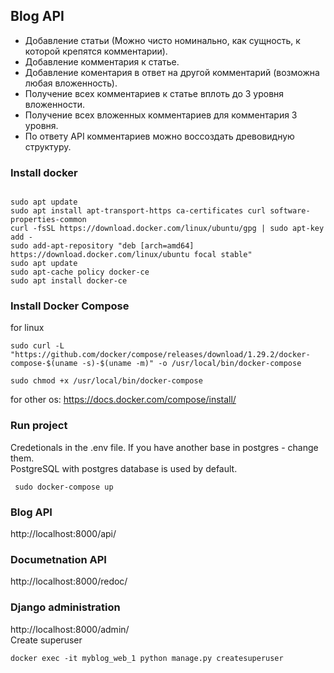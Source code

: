 ## Blog API
- Добавление статьи (Можно чисто номинально, как сущность, к которой крепятся комментарии).
- Добавление комментария к статье.
- Добавление коментария в ответ на другой комментарий (возможна любая вложенность).
- Получение всех комментариев к статье вплоть до 3 уровня вложенности.
- Получение всех вложенных комментариев для комментария 3 уровня.
- По ответу API комментариев можно воссоздать древовидную структуру.

### Install docker
<pre><code>
sudo apt update
sudo apt install apt-transport-https ca-certificates curl software-properties-common
curl -fsSL https://download.docker.com/linux/ubuntu/gpg | sudo apt-key add -
sudo add-apt-repository "deb [arch=amd64] https://download.docker.com/linux/ubuntu focal stable"
sudo apt update
sudo apt-cache policy docker-ce
sudo apt install docker-ce
</code></pre>
 
### Install Docker Compose  
for linux 
<pre><code>sudo curl -L "https://github.com/docker/compose/releases/download/1.29.2/docker-compose-$(uname -s)-$(uname -m)" -o /usr/local/bin/docker-compose</code></pre> 
<pre><code>sudo chmod +x /usr/local/bin/docker-compose</code></pre>
for other os: https://docs.docker.com/compose/install/  

### Run project
<p>Сredetionals in the .env file.
If you have another base in postgres - change them.<br>
PostgreSQL with postgres database is used by default.</p>  
<pre><code> sudo docker-compose up</code></pre>

### Blog API
http://localhost:8000/api/

### Documetnation API
http://localhost:8000/redoc/

### Django administration
http://localhost:8000/admin/  
Create superuser 
<pre><code>docker exec -it myblog_web_1 python manage.py createsuperuser</code></pre>
